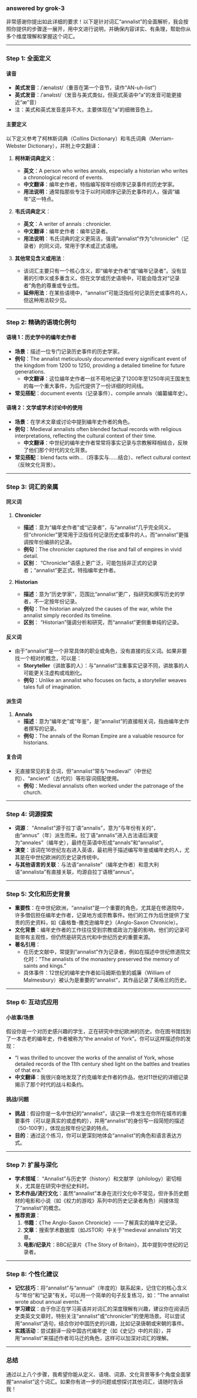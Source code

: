 ### answered by grok-3
非常感谢你提出如此详细的要求！以下是针对词汇“annalist”的全面解析，我会按照你提供的步骤逐一展开，用中文进行说明，并确保内容详实、有条理，帮助你从多个维度理解和掌握这个词汇。

---

### **Step 1: 全面定义**

#### **读音**
- **美式发音**：/ˈænəlɪst/（重音在第一个音节，读作“AN-uh-list”）
- **英式发音**：/ˈanəlɪst/（发音与美式类似，但英式英语中“a”的发音可能更接近“æ”音）
- 注：美式和英式发音差异不大，主要体现在“a”的细微音色上。

#### **主要定义**
以下定义参考了柯林斯词典（Collins Dictionary）和韦氏词典（Merriam-Webster Dictionary），并附上中文翻译：

1. **柯林斯词典定义**：
   - **英文**：A person who writes annals, especially a historian who writes a chronological record of events.
   - **中文翻译**：编年史作者，特指编写按年份顺序记录事件的历史学家。
   - **用法说明**：通常指那些专注于以时间顺序记录历史事件的人，强调“编年”这一特点。

2. **韦氏词典定义**：
   - **英文**：A writer of annals : chronicler.
   - **中文翻译**：编年史作者：编年记录者。
   - **用法说明**：韦氏词典的定义更简洁，强调“annalist”作为“chronicler”（记录者）的同义词，常用于学术或正式语境。

3. **其他常见含义或用法**：
   - 该词汇主要只有一个核心含义，即“编年史作者”或“编年记录者”。没有显著的引申义或多重含义，但在文学或历史语境中，可能会隐含对“记录者”角色的尊重或专业性。
   - **延伸用法**：在某些语境中，“annalist”可能泛指任何记录历史或事件的人，但这种用法较少见。

---

### **Step 2: 精确的语境化例句**

#### **语境 1：历史学中的编年史作者**
- **场景**：描述一位专门记录历史事件的历史学家。
- **例句**：The annalist meticulously documented every significant event of the kingdom from 1200 to 1250, providing a detailed timeline for future generations.
  - **中文翻译**：这位编年史作者一丝不苟地记录了1200年至1250年间王国发生的每一个重大事件，为后代提供了一份详细的时间线。
- **常见搭配**：document events（记录事件）、compile annals（编纂编年史）。

#### **语境 2：文学或学术讨论中的使用**
- **场景**：在学术文章或讨论中提到编年史作者的角色。
- **例句**：Medieval annalists often blended factual records with religious interpretations, reflecting the cultural context of their time.
  - **中文翻译**：中世纪的编年史作者常常将事实记录与宗教解释相结合，反映了他们那个时代的文化背景。
- **常见搭配**：blend facts with…（将事实与……结合）、reflect cultural context（反映文化背景）。

---

### **Step 3: 词汇的亲属**

#### **同义词**
1. **Chronicler**
   - **描述**：意为“编年史作者”或“记录者”，与“annalist”几乎完全同义，但“chronicler”更常用于泛指任何记录历史或事件的人，而“annalist”更强调按年份编排的记录。
   - **例句**：The chronicler captured the rise and fall of empires in vivid detail.
   - **区别**： “Chronicler”语感上更广泛，可能包括非正式的记录者；“annalist”更正式，特指编年史作者。

2. **Historian**
   - **描述**：意为“历史学家”，范围比“annalist”更广，指研究和撰写历史的学者，不一定按年份记录。
   - **例句**：The historian analyzed the causes of the war, while the annalist simply recorded its timeline.
   - **区别**： “Historian”强调分析和研究，而“annalist”更侧重单纯的记录。

#### **反义词**
- 由于“annalist”是一个非常具体的职业或角色，没有直接的反义词。如果非要找一个相对的概念，可以是：
  - **Storyteller**（讲故事的人）：与“annalist”注重事实记录不同，讲故事的人可能更关注虚构或戏剧化。
  - **例句**：Unlike an annalist who focuses on facts, a storyteller weaves tales full of imagination.

#### **派生词**
1. **Annals**
   - **描述**：意为“编年史”或“年鉴”，是“annalist”的直接相关词，指由编年史作者撰写的记录。
   - **例句**：The annals of the Roman Empire are a valuable resource for historians.

#### **复合词**
- 无直接常见的复合词，但“annalist”常与“medieval”（中世纪的）、“ancient”（古代的）等形容词搭配使用。
  - **例句**：Medieval annalists often worked under the patronage of the church.

---

### **Step 4: 词源探索**

- **词源**： “Annalist”源于拉丁语“annalis”，意为“与年份有关的”，由“annus”（年）派生而来。拉丁语“annalis”进入古法语后演变为“annales”（编年史），最终在英语中形成“annals”和“annalist”。
- **演变**：该词在16世纪左右进入英语，最初用于描述编写年鉴或编年史的人，尤其是在中世纪欧洲的历史记录传统中。
- **与其他语言的关联**：与法语“annaliste”（编年史作者）和意大利语“annalista”有直接关联，均源自拉丁语根“annus”。

---

### **Step 5: 文化和历史背景**

- **重要性**：在中世纪欧洲，“annalist”是一个重要的角色，尤其是在修道院中，许多僧侣担任编年史作者，记录地方或宗教事件。他们的工作为后世提供了宝贵的历史资料，如《盎格鲁-撒克逊编年史》（Anglo-Saxon Chronicle）。
- **文化背景**：编年史作者的工作往往受到宗教或政治力量的影响，他们的记录可能带有主观性，但仍然是研究古代和中世纪历史的重要来源。
- **著名引用**：
  - 在历史文献中，常提到“annalist”作为记录者，例如在描述中世纪修道院文化时：“The annalists of the monastery preserved the memory of saints and kings.”
  - 具体事件：12世纪的编年史作者如马姆斯伯里的威廉（William of Malmesbury）被认为是重要的“annalist”，其作品记录了英格兰的历史。

---

### **Step 6: 互动式应用**

#### **小故事/场景**
假设你是一个对历史感兴趣的学生，正在研究中世纪欧洲的历史。你在图书馆找到了一本古老的编年史，作者被称为“the annalist of York”。你可以这样描述你的发现：
- “I was thrilled to uncover the works of the annalist of York, whose detailed records of the 11th century shed light on the battles and treaties of that era.”
- **中文翻译**：我很兴奋地发现了约克编年史作者的作品，他对11世纪的详细记录揭示了那个时代的战斗和条约。

#### **挑战/问题**
- **挑战**：假设你是一名中世纪的“annalist”，请记录一件发生在你所在城市的重要事件（可以是真实的或虚构的），并用“annalist”的身份写一段简短的描述（50-100字），体现出按年份记录的特点。
- **目的**：通过这个练习，你可以更深刻地体会“annalist”的角色和语言表达方式。

---

### **Step 7: 扩展与深化**

- **学术领域**： “Annalist”与历史学（history）和文献学（philology）密切相关，尤其是在研究中世纪史料时。
- **艺术作品/流行文化**：虽然“annalist”本身在流行文化中不常见，但许多历史题材的电影和小说（如《权力的游戏》系列中的历史记录者角色）间接体现了“annalist”的概念。
- **推荐资源**：
  1. **书籍**：《The Anglo-Saxon Chronicle》——了解真实的编年史记录。
  2. **文章**：搜索学术数据库（如JSTOR）中关于“medieval annalists”的文章。
  3. **电影/纪录片**：BBC纪录片《The Story of Britain》，其中提到中世纪的记录者。

---

### **Step 8: 个性化建议**

- **记忆技巧**：将“annalist”与“annual”（年度的）联系起来，记住它的核心含义与“年份”和“记录”有关。可以用一个简单的句子反复练习，如：“The annalist wrote about annual events.”
- **学习建议**：由于你正在学习英语并对词汇的深度理解有兴趣，建议你在阅读历史类英文文章时，特别关注“annalist”或“chronicler”的使用场景。可以尝试用“annalist”造句，结合你对中国历史的兴趣，比如记录唐朝或宋朝的事件。
- **实践活动**：尝试翻译一段中国古代编年史（如《史记》中的片段），并用“annalist”来描述作者司马迁的角色，这样可以加深对词汇的理解。

---

### **总结**
通过以上八个步骤，我希望你能从定义、语境、词源、文化背景等多个角度全面掌握“annalist”这个词汇。如果你有进一步的问题或想探讨其他词汇，请随时告诉我！